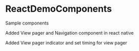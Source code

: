 # ReactDemoComponents
Sample components

Added View pager and Navigation component in react native

Added View pager indicator and set timing for view pager

